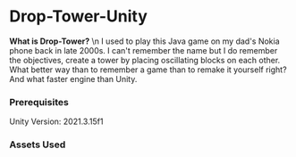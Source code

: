 # Drop-Tower-Unity
**What is Drop-Tower?**
\n
I used to play this Java game on my dad's Nokia phone back in late 2000s. I can't remember the name but I do remember the objectives, create a tower by placing oscillating blocks on each other. What better way than to remember a game than to remake it yourself right? And what faster engine than Unity.

### Prerequisites
Unity Version: 2021.3.15f1

### Assets Used
